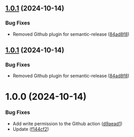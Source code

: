 ## [1.0.1](https://github.com/subhashish-clg/semver-prototype/compare/v1.0.0...v1.0.1) (2024-10-14)


### Bug Fixes

* Removed Github plugin for semantic-release ([84ad8f8](https://github.com/subhashish-clg/semver-prototype/commit/84ad8f8792eb5362759028a27da9ff4415e09ade))

## [1.0.1](https://github.com/subhashish-clg/semver-prototype/compare/v1.0.0...v1.0.1) (2024-10-14)


### Bug Fixes

* Removed Github plugin for semantic-release ([84ad8f8](https://github.com/subhashish-clg/semver-prototype/commit/84ad8f8792eb5362759028a27da9ff4415e09ade))

# 1.0.0 (2024-10-14)


### Bug Fixes

* Add write permission to the Github action ([d9aead1](https://github.com/subhashish-clg/semver-prototype/commit/d9aead113a5b1e96ada1de8f4e8b2d3b1b1b7146))
* Update ([f144cf2](https://github.com/subhashish-clg/semver-prototype/commit/f144cf28541f86040f2cbd4c3201f0954db6aa0c))
